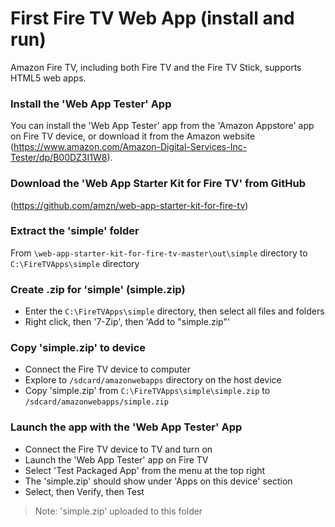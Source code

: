 # First Fire TV Web App (install and run)

Amazon Fire TV, including both Fire TV and the Fire TV Stick, supports HTML5 web apps.

### Install the 'Web App Tester' App

You can install the 'Web App Tester' app from the 'Amazon Appstore' app on Fire TV device, 
or download it from the Amazon website (https://www.amazon.com/Amazon-Digital-Services-Inc-Tester/dp/B00DZ3I1W8).

### Download the 'Web App Starter Kit for Fire TV' from GitHub 

(https://github.com/amzn/web-app-starter-kit-for-fire-tv)

### Extract the 'simple' folder

From `\web-app-starter-kit-for-fire-tv-master\out\simple` directory to `C:\FireTVApps\simple` directory

### Create .zip for 'simple' (simple.zip)

- Enter the `C:\FireTVApps\simple` directory, then select all files and folders   
- Right click, then '7-Zip', then 'Add to "simple.zip"'

### Copy 'simple.zip' to device

- Connect the Fire TV device to computer
- Explore to `/sdcard/amazonwebapps` directory on the host device
- Copy 'simple.zip' from `C:\FireTVApps\simple\simple.zip` to `/sdcard/amazonwebapps/simple.zip`

### Launch the app with the 'Web App Tester' App

- Connect the Fire TV device to TV and turn on
- Launch the 'Web App Tester' app on Fire TV
- Select 'Test Packaged App' from the menu at the top right
- The 'simple.zip' should show under 'Apps on this device' section
- Select, then Verify, then Test

> Note: 'simple.zip' uploaded to this folder
